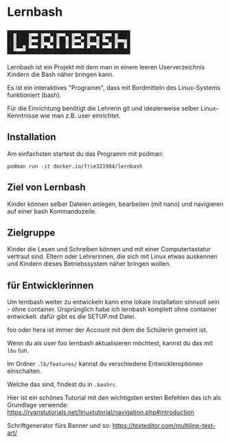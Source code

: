 # Lernbash

```
▄▄▄▄▄▄▄▄▄▄▄▄▄▄▄▄▄▄▄▄▄▄▄▄▄▄▄▄▄▄▄▄▄▄▄▄▄▄▄▄  
██░████░▄▄█░▄▄▀█░▄▄▀█░▄▄▀█░▄▄▀█░▄▄█░████  
██░████░▄▄█░▀▀▄█░██░█░▄▄▀█░▀▀░█▄▄▀█░▄▄░█  
██░▀▀░█▄▄▄█▄█▄▄█▄██▄█▄▄▄▄█▄██▄█▄▄▄█▄██▄█  
▀▀▀▀▀▀▀▀▀▀▀▀▀▀▀▀▀▀▀▀▀▀▀▀▀▀▀▀▀▀▀▀▀▀▀▀▀▀▀▀
```

Lernbash ist ein Projekt mit dem man in einem leeren Userverzeichnis Kindern die Bash näher bringen kann.

Es ist ein interaktives "Programm", dass mit Bordmitteln des Linux-Systems funktioniert (bash).

Für die Einrichtung benötigt die Lehrerin git und idealerweise selber Linux-Kenntnisse wie man z.B. user einrichtet.

Installation
------------

Am einfachsten startest du das Programm mit podman:

```shell
podman run -it docker.io/frie321984/lernbash
```

Ziel von Lernbash
------------
Kinder können selber Dateien anlegen, bearbeiten (mit nano) und navigieren auf einer bash Kommandozeile.

Zielgruppe
------------
Kinder die Lesen und Schreiben können und mit einer Computertastatur vertraut sind.
Eltern oder Lehrerinnen, die sich mit Linux etwas auskennen und Kindern dieses Betriebssystem näher bringen wollen.

für Entwicklerinnen
-------------

Um lernbash weiter zu entwickeln kann eine lokale installation sinnvoll sein - ohne container. Ursprünglich habe ich lernbash komplett ohne container entwickelt. dafür gibt es die SETUP.md Datei. 

foo oder hera ist immer der Account mit dem die Schülerin gemeint ist.

Wenn du als user foo lernbash aktualisieren möchtest, kannst du das mit `lbu` tun.

Im Ordner `.lb/features/` kannst du verschiedene Entwickleroptionen einschalten.

Welche das sind, findest du in `.bashrc`.

Hier ist ein schönes Tutorial mit den wichtigsten ersten Befehlen das ich als Grundlage verwende:
https://ryanstutorials.net/linuxtutorial/navigation.php#introduction

Schriftgenerator fürs Banner und so:
https://texteditor.com/multiline-text-art/
